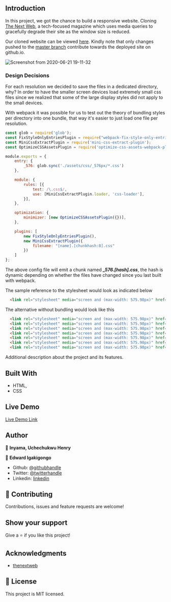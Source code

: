 ## Introduction

In this project, we got the chance to build a responsive website. Cloning [The Next Web](https://thenextweb.com), a tech-focused magazine which uses media 
queries to gracefully degrade their site as the window size is reduced.

Our cloned website can be viewed [here](https://igakigongo.github.io/The-Next-Web/). Kindly note that only changes pushed to the
[master branch](https://github.com/igakigongo/The-Next-Web/tree/master) contribute towards the deployed site on github.io.


![Screenshot from 2020-06-21 19-11-32](https://user-images.githubusercontent.com/46329537/85231936-47b9b880-b3f3-11ea-80c3-a0cb2854d842.png)



### Design Decisions
For each resolution we decided to save the files in a dedicated directory, why? In order to have the smaller screen devices load extremely 
small css files since we realized that some of the large display styles did not apply to the small devices.

With webpack it was possible for us to test out the theory of bundling styles per directory into one bundle, that way it's easier to
just load one file per resolution. 

```javascript
const glob = require('glob');
const FixStyleOnlyEntriesPlugin = require("webpack-fix-style-only-entries");
const MiniCssExtractPlugin = require('mini-css-extract-plugin');
const OptimizeCSSAssetsPlugin = require('optimize-css-assets-webpack-plugin');

module.exports = {
	entry: {
		_576: glob.sync('./assets/css/_576px/*.css')
	},

	module: {
		rules: [{
			test: /\.css$/,
			use: [MiniCssExtractPlugin.loader, 'css-loader'],
		}],
	},

	optimization: {
		minimizer: [new OptimizeCSSAssetsPlugin({})],
	},

	plugins: [
		new FixStyleOnlyEntriesPlugin(),
		new MiniCssExtractPlugin({
			filename: "[name].[chunkhash:8].css"
		})
	]
};
```
The above config file will emit a chunk named ***_576.[hash].css***, the hash is dynamic depending on whether the files have changed
since you last built with webpack.

The sample reference to the stylesheet would look as indicated below

```html
  <link rel="stylesheet" media="screen and (max-width: 575.98px)" href="./dist/_576.718afe60.css" />
```

The alternative without bundling would look like this

```html
  <link rel="stylesheet" media="screen and (max-width: 575.98px)" href="./assets/css/_576px/app.css" />
  <link rel="stylesheet" media="screen and (max-width: 575.98px)" href="./assets/css/_576px/cover-articles.css" />
  <link rel="stylesheet" media="screen and (max-width: 575.98px)" href="./assets/css/_576px/latest-news.css" />
  <link rel="stylesheet" media="screen and (max-width: 575.98px)" href="./assets/css/_576px/latest-deals.css" />
  <link rel="stylesheet" media="screen and (max-width: 575.98px)" href="./assets/css/_576px/latest-funding.css" />
  <link rel="stylesheet" media="screen and (max-width: 575.98px)" href="./assets/css/_576px/apps-gear-tech.css" />
  <link rel="stylesheet" media="screen and (max-width: 575.98px)" href="./assets/css/_576px/footer.css" />
```


Additional description about the project and its features.

## Built With

- HTML,
- CSS

## Live Demo

[Live Demo Link](https://igakigongo.github.io/The-Next-Web/)


## Author

👤 **Inyama, Uchechukwu Henry**

👤 **Edward Igakigongo**

- Github: [@githubhandle](https://github.com/uche-inyama)
- Twitter: [@twitterhandle](https://twitter.com/euuoc)
- Linkedin: [linkedin](https://www.linkedin.com/in/uchechukwu-inyama-b3429a105/)

## 🤝 Contributing

Contributions, issues and feature requests are welcome!

## Show your support

Give a ⭐️ if you like this project!

## Acknowledgments

- [thenextweb](https://thenextweb.com/) 

## 📝 License

This project is MIT licensed.
